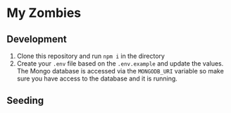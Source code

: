 # My Zombies

## Development
1. Clone this repository and run `npm i` in the directory
2. Create your `.env` file based on the `.env.example` and update the values. The Mongo database is accessed via the `MONGODB_URI` variable so make sure you have access to the database and it is running.

## Seeding
